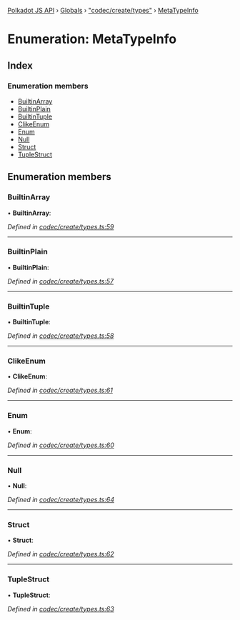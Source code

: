 [Polkadot JS API](../README.md) › [Globals](../globals.md) › ["codec/create/types"](../modules/_codec_create_types_.md) › [MetaTypeInfo](_codec_create_types_.metatypeinfo.md)

# Enumeration: MetaTypeInfo

## Index

### Enumeration members

* [BuiltinArray](_codec_create_types_.metatypeinfo.md#builtinarray)
* [BuiltinPlain](_codec_create_types_.metatypeinfo.md#builtinplain)
* [BuiltinTuple](_codec_create_types_.metatypeinfo.md#builtintuple)
* [ClikeEnum](_codec_create_types_.metatypeinfo.md#clikeenum)
* [Enum](_codec_create_types_.metatypeinfo.md#enum)
* [Null](_codec_create_types_.metatypeinfo.md#null)
* [Struct](_codec_create_types_.metatypeinfo.md#struct)
* [TupleStruct](_codec_create_types_.metatypeinfo.md#tuplestruct)

## Enumeration members

###  BuiltinArray

• **BuiltinArray**:

*Defined in [codec/create/types.ts:59](https://github.com/polkadot-js/api/blob/b24fe30a40/packages/types/src/codec/create/types.ts#L59)*

___

###  BuiltinPlain

• **BuiltinPlain**:

*Defined in [codec/create/types.ts:57](https://github.com/polkadot-js/api/blob/b24fe30a40/packages/types/src/codec/create/types.ts#L57)*

___

###  BuiltinTuple

• **BuiltinTuple**:

*Defined in [codec/create/types.ts:58](https://github.com/polkadot-js/api/blob/b24fe30a40/packages/types/src/codec/create/types.ts#L58)*

___

###  ClikeEnum

• **ClikeEnum**:

*Defined in [codec/create/types.ts:61](https://github.com/polkadot-js/api/blob/b24fe30a40/packages/types/src/codec/create/types.ts#L61)*

___

###  Enum

• **Enum**:

*Defined in [codec/create/types.ts:60](https://github.com/polkadot-js/api/blob/b24fe30a40/packages/types/src/codec/create/types.ts#L60)*

___

###  Null

• **Null**:

*Defined in [codec/create/types.ts:64](https://github.com/polkadot-js/api/blob/b24fe30a40/packages/types/src/codec/create/types.ts#L64)*

___

###  Struct

• **Struct**:

*Defined in [codec/create/types.ts:62](https://github.com/polkadot-js/api/blob/b24fe30a40/packages/types/src/codec/create/types.ts#L62)*

___

###  TupleStruct

• **TupleStruct**:

*Defined in [codec/create/types.ts:63](https://github.com/polkadot-js/api/blob/b24fe30a40/packages/types/src/codec/create/types.ts#L63)*
